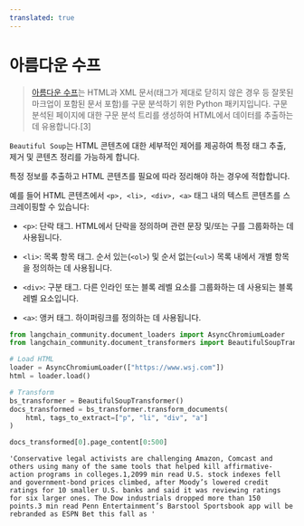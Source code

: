 ```yaml
---
translated: true
---
```


# 아름다운 수프

>[아름다운 수프](https://www.crummy.com/software/BeautifulSoup/)는 HTML과 XML 문서(태그가 제대로 닫히지 않은 경우 등 잘못된 마크업이 포함된 문서 포함)를 구문 분석하기 위한 Python 패키지입니다. 구문 분석된 페이지에 대한 구문 분석 트리를 생성하여 HTML에서 데이터를 추출하는 데 유용합니다.[3]

`Beautiful Soup`는 HTML 콘텐츠에 대한 세부적인 제어를 제공하여 특정 태그 추출, 제거 및 콘텐츠 정리를 가능하게 합니다.

특정 정보를 추출하고 HTML 콘텐츠를 필요에 따라 정리해야 하는 경우에 적합합니다.

예를 들어 HTML 콘텐츠에서 `<p>, <li>, <div>, <a>` 태그 내의 텍스트 콘텐츠를 스크레이핑할 수 있습니다:

* `<p>`: 단락 태그. HTML에서 단락을 정의하며 관련 문장 및/또는 구를 그룹화하는 데 사용됩니다.

* `<li>`: 목록 항목 태그. 순서 있는(`<ol>`) 및 순서 없는(`<ul>`) 목록 내에서 개별 항목을 정의하는 데 사용됩니다.

* `<div>`: 구분 태그. 다른 인라인 또는 블록 레벨 요소를 그룹화하는 데 사용되는 블록 레벨 요소입니다.

* `<a>`: 앵커 태그. 하이퍼링크를 정의하는 데 사용됩니다.

```python
from langchain_community.document_loaders import AsyncChromiumLoader
from langchain_community.document_transformers import BeautifulSoupTransformer

# Load HTML
loader = AsyncChromiumLoader(["https://www.wsj.com"])
html = loader.load()
```

```python
# Transform
bs_transformer = BeautifulSoupTransformer()
docs_transformed = bs_transformer.transform_documents(
    html, tags_to_extract=["p", "li", "div", "a"]
)
```

```python
docs_transformed[0].page_content[0:500]
```

```output
'Conservative legal activists are challenging Amazon, Comcast and others using many of the same tools that helped kill affirmative-action programs in colleges.1,2099 min read U.S. stock indexes fell and government-bond prices climbed, after Moody’s lowered credit ratings for 10 smaller U.S. banks and said it was reviewing ratings for six larger ones. The Dow industrials dropped more than 150 points.3 min read Penn Entertainment’s Barstool Sportsbook app will be rebranded as ESPN Bet this fall as '
```

